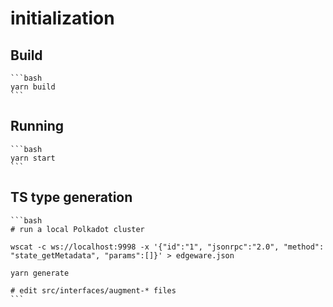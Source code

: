 # initialization

## Build

    ```bash
    yarn build
    ```

## Running

    ```bash
    yarn start
    ```

## TS type generation

    ```bash
    # run a local Polkadot cluster

    wscat -c ws://localhost:9998 -x '{"id":"1", "jsonrpc":"2.0", "method": "state_getMetadata", "params":[]}' > edgeware.json

    yarn generate

    # edit src/interfaces/augment-* files
    ```
